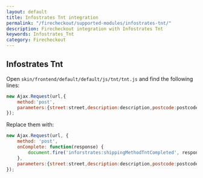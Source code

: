 ```yaml
---
layout: default
title: Infostrates Tnt integration
permalink: "/firecheckout/supported-modules/infostrates-tnt/"
description: Firecheckout integration with Infostrates Tnt
keywords: Infostrates_Tnt
category: Firecheckout
---
```


## Infostrates Tnt

Open `skin/frontend/default/default/js/tnt/tnt.js` and find the following lines:

```javascript
new Ajax.Request(url,{
    method:'post',
    parameters:{street:street,description:description,postcode:postcode,city:city,info_comp:info_comp}
});
```

Replace them with:

```javascript
new Ajax.Request(url, {
    method: 'post',
    onComplete: function(response) {
        document.fire('inforstrates:shippingMethodTntCompleted', response);
    },
    parameters:{street:street,description:description,postcode:postcode,city:city,info_comp:info_comp}
});
```
